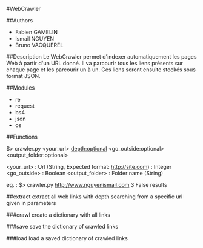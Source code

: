 #WebCrawler

##Authors
- Fabien GAMELIN
- Ismail NGUYEN
- Bruno VACQUEREL


##Description
Le WebCrawler permet d'indexer automatiquement les pages Web à partir d'un URL donné.
Il va parcourir tous les liens présents sur chaque page et les parcourir un à un.
Ces liens seront ensuite stockés sous format JSON.


##Modules
- re
- request
- bs4
- json
- os


##Functions

$> crawler.py <your_url> <depth:optional> <go_outside:optional> <output_folder:optional>

<your_url> : Url (String, Expected format: http://site.com)
<depth> : Integer
<go_outside> : Boolean
<output_folder> : Folder name (String)

eg. : $> crawler.py http://www.nguyenismail.com 3 False results

##extract
extract all web links with depth searching from a specific url given in parameters

###crawl
create a dictionary with all links

###save
save the dictionary of crawled links

###load
load a saved dictionary of crawled links

